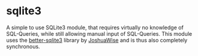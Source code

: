 # sqlite3

A simple to use SQLite3 module, that requires virtually no knowledge of SQL-Queries, while still allowing manual input of SQL-Queries. This module uses the [better-sqlite3](https://github.com/JoshuaWise/better-sqlite3) library by [JoshuaWise](https://github.com/JoshuaWise) and is thus also completely synchronous.
